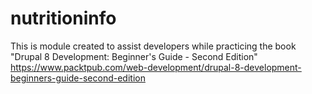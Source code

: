 # nutritioninfo
This is module created to assist developers while practicing the book "Drupal 8 Development: Beginner's Guide - Second Edition" https://www.packtpub.com/web-development/drupal-8-development-beginners-guide-second-edition
